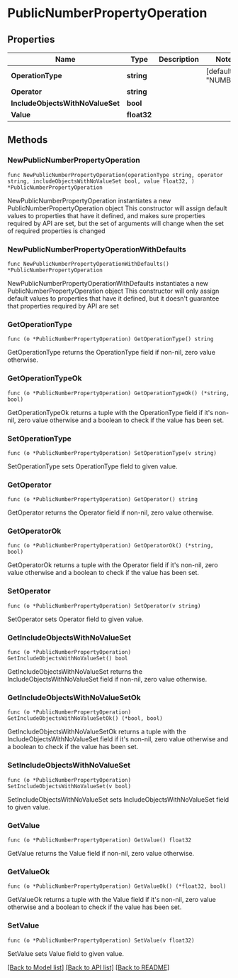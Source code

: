# PublicNumberPropertyOperation

## Properties

Name | Type | Description | Notes
------------ | ------------- | ------------- | -------------
**OperationType** | **string** |  | [default to "NUMBER"]
**Operator** | **string** |  | 
**IncludeObjectsWithNoValueSet** | **bool** |  | 
**Value** | **float32** |  | 

## Methods

### NewPublicNumberPropertyOperation

`func NewPublicNumberPropertyOperation(operationType string, operator string, includeObjectsWithNoValueSet bool, value float32, ) *PublicNumberPropertyOperation`

NewPublicNumberPropertyOperation instantiates a new PublicNumberPropertyOperation object
This constructor will assign default values to properties that have it defined,
and makes sure properties required by API are set, but the set of arguments
will change when the set of required properties is changed

### NewPublicNumberPropertyOperationWithDefaults

`func NewPublicNumberPropertyOperationWithDefaults() *PublicNumberPropertyOperation`

NewPublicNumberPropertyOperationWithDefaults instantiates a new PublicNumberPropertyOperation object
This constructor will only assign default values to properties that have it defined,
but it doesn't guarantee that properties required by API are set

### GetOperationType

`func (o *PublicNumberPropertyOperation) GetOperationType() string`

GetOperationType returns the OperationType field if non-nil, zero value otherwise.

### GetOperationTypeOk

`func (o *PublicNumberPropertyOperation) GetOperationTypeOk() (*string, bool)`

GetOperationTypeOk returns a tuple with the OperationType field if it's non-nil, zero value otherwise
and a boolean to check if the value has been set.

### SetOperationType

`func (o *PublicNumberPropertyOperation) SetOperationType(v string)`

SetOperationType sets OperationType field to given value.


### GetOperator

`func (o *PublicNumberPropertyOperation) GetOperator() string`

GetOperator returns the Operator field if non-nil, zero value otherwise.

### GetOperatorOk

`func (o *PublicNumberPropertyOperation) GetOperatorOk() (*string, bool)`

GetOperatorOk returns a tuple with the Operator field if it's non-nil, zero value otherwise
and a boolean to check if the value has been set.

### SetOperator

`func (o *PublicNumberPropertyOperation) SetOperator(v string)`

SetOperator sets Operator field to given value.


### GetIncludeObjectsWithNoValueSet

`func (o *PublicNumberPropertyOperation) GetIncludeObjectsWithNoValueSet() bool`

GetIncludeObjectsWithNoValueSet returns the IncludeObjectsWithNoValueSet field if non-nil, zero value otherwise.

### GetIncludeObjectsWithNoValueSetOk

`func (o *PublicNumberPropertyOperation) GetIncludeObjectsWithNoValueSetOk() (*bool, bool)`

GetIncludeObjectsWithNoValueSetOk returns a tuple with the IncludeObjectsWithNoValueSet field if it's non-nil, zero value otherwise
and a boolean to check if the value has been set.

### SetIncludeObjectsWithNoValueSet

`func (o *PublicNumberPropertyOperation) SetIncludeObjectsWithNoValueSet(v bool)`

SetIncludeObjectsWithNoValueSet sets IncludeObjectsWithNoValueSet field to given value.


### GetValue

`func (o *PublicNumberPropertyOperation) GetValue() float32`

GetValue returns the Value field if non-nil, zero value otherwise.

### GetValueOk

`func (o *PublicNumberPropertyOperation) GetValueOk() (*float32, bool)`

GetValueOk returns a tuple with the Value field if it's non-nil, zero value otherwise
and a boolean to check if the value has been set.

### SetValue

`func (o *PublicNumberPropertyOperation) SetValue(v float32)`

SetValue sets Value field to given value.



[[Back to Model list]](../README.md#documentation-for-models) [[Back to API list]](../README.md#documentation-for-api-endpoints) [[Back to README]](../README.md)



